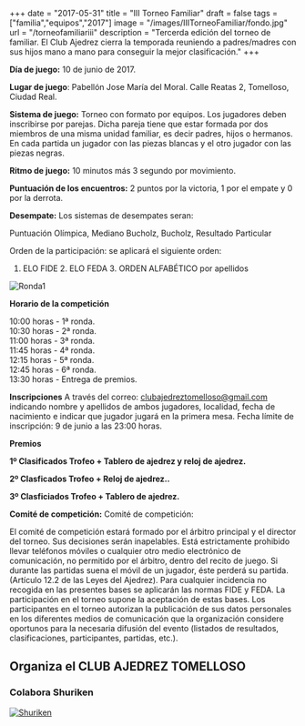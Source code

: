 +++
date = "2017-05-31"
title = "III Torneo Familiar"
draft = false
tags = ["familia","equipos","2017"]
image = "/images/IIITorneoFamiliar/fondo.jpg"
url = "/torneofamiliariii"
description = "Tercerda edición del torneo de familiar. El Club Ajedrez cierra la temporada reuniendo a padres/madres con sus hijos mano a mano para conseguir la mejor clasificación."
+++

**Día de juego:** 10 de junio de 2017.

**Lugar de juego**: Pabellón Jose María del Moral. Calle Reatas 2, Tomelloso, Ciudad Real.

**Sistema de juego:** Torneo con formato por equipos. Los jugadores deben inscribirse por parejas. Dicha pareja tiene que estar formada por dos miembros de una misma unidad familiar, es decir padres, hijos o hermanos. En cada partida un jugador con las piezas blancas y el otro jugador con las piezas negras.

**Ritmo de juego:** 10 minutos más 3 segundo por movimiento.

**Puntuación de los encuentros:**
2 puntos por la victoria, 1 por el empate y 0 por la derrota.

**Desempate:** Los sistemas de desempates seran:

Puntuación Olímpica, Mediano Bucholz, Bucholz, Resultado Particular

Orden de la participación: se aplicará el siguiente orden:

1. ELO FIDE 2. ELO FEDA 3. ORDEN ALFABÉTICO por apellidos

![Ronda1](/images/IIITorneoFamiliar/image1.jpg)

 **Horario de la competición**

10:00 horas - 1ª ronda.  
10:30 horas - 2ª ronda.  
11:00 horas - 3ª ronda.  
11:45 horas - 4ª ronda.  
12:15 horas - 5ª ronda.  
12:45 horas - 6ª ronda.  
13:30 horas - Entrega de premios.  

 **Inscripciones**
 A través del correo: [clubajedreztomelloso@gmail.com](mailto:clubajedreztomelloso@gmail.com) indicando nombre y apellidos de ambos jugadores, localidad, fecha de nacimiento e indicar que jugador jugará en la primera mesa.
Fecha límite de inscripción: 9 de junio a las 23:00 horas.

**Premios**

__1º Clasificados Trofeo + Tablero de ajedrez y reloj de ajedrez.__

__2º Clasficados Trofeo + Reloj de ajedrez..__

__3º Clasficiados Trofeo + Tablero de ajedrez.__


**Comité de competición:**
Comité de competición:

El comité de competición estará formado por el árbitro principal y el director del torneo. Sus decisiones serán inapelables. Está estrictamente prohibido llevar teléfonos móviles o cualquier otro medio electrónico de comunicación, no permitido por el árbitro, dentro del recito de juego. Si durante las partidas suena el móvil de un jugador, éste perderá su partida. (Artículo 12.2 de las Leyes del Ajedrez). Para cualquier incidencia no recogida en las presentes bases se aplicarán las normas FIDE y FEDA. La participación en el torneo supone la aceptación de estas bases. Los participantes en el torneo autorizan la publicación de sus datos personales en los diferentes medios de comunicación que la organización considere oportunos para la necesaria difusión del evento (listados de resultados, clasificaciones, participantes, partidas, etc.).

## Organiza el CLUB AJEDREZ TOMELLOSO

### Colabora Shuriken ###

[![Shuriken](/images/IIITorneoFamiliar/Logo-Shuriken-400.jpg)](https://www.shuriken64.com/)